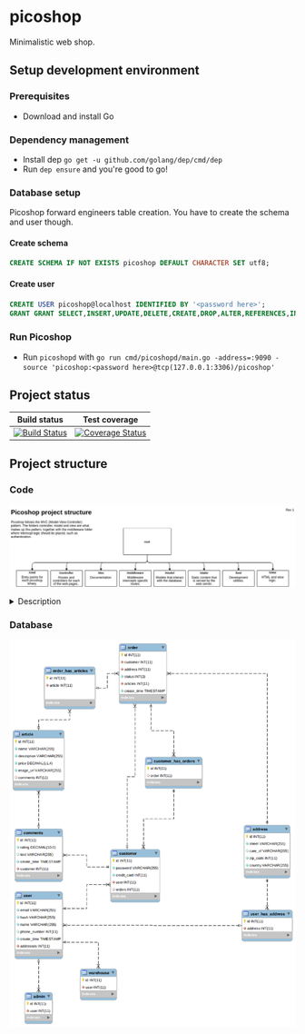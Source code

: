 picoshop
========
Minimalistic web shop.

## Setup development environment
### Prerequisites
 * Download and install Go

### Dependency management
 * Install dep `go get -u github.com/golang/dep/cmd/dep`
 * Run `dep ensure` and you're good to go!

### Database setup
Picoshop forward engineers table creation. You have to create the schema and user though.
#### Create schema
```sql
CREATE SCHEMA IF NOT EXISTS picoshop DEFAULT CHARACTER SET utf8;
```

#### Create user
```sql
CREATE USER picoshop@localhost IDENTIFIED BY '<password here>';
GRANT GRANT SELECT,INSERT,UPDATE,DELETE,CREATE,DROP,ALTER,REFERENCES,INDEX,EVENT,DROP,TRIGGER,EXECUTE,SHOW VIEW,CREATE VIEW,CREATE ROUTINE,ALTER ROUTINE,EVENT ON picoshop.* TO picoshop@localhost;
```

### Run Picoshop
 * Run `picoshopd` with `go run cmd/picoshopd/main.go -address=:9090 -source 'picoshop:<password here>@tcp(127.0.0.1:3306)/picoshop'`

## Project status
| Build status | Test coverage |
|:------------:|:-------------:|
| [![Build Status](https://travis-ci.org/willeponken/picoshop.svg?branch=master)](https://travis-ci.org/willeponken/picoshop) | [![Coverage Status](https://coveralls.io/repos/github/willeponken/picoshop/badge.svg?branch=master)](https://coveralls.io/github/willeponken/picoshop?branch=master) |

## Project structure

### Code
![Code project structure tree](https://github.com/willeponken/picoshop/blob/master/doc/patterns/picoshop-project-structure_rev1.png)

<details>
<summary>Description</summary>

 * /cmd - main entry points for each binary
 * /controller - routes according to MVC pattern
 * /doc - documentation
 * /middleware - interceptors for routes
 * /model - interact with database according to MVC pattern
 * /static - content that is served by the web server
 * /tool - developer utilities
 * /view - HTML views that are rendered for each web page

</details>

### Database
![Database ER scheme](https://github.com/willeponken/picoshop/blob/master/doc/database/picoshop_mysql-sql-eer-diagram_rev3.png)
